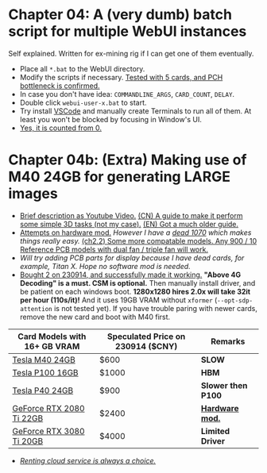 # Chapter 04: A (very dumb) batch script for multiple WebUI instances #

Self explained. Written for ex-mining rig if I can get one of them eventually. 

- Place all `*.bat` to the WebUI directory.
- Modify the scripts if necessary. [Tested with 5 cards, and PCH bottleneck is confirmed.](https://www.instagram.com/p/CwcZQLhy1ad/)
- In case you don't have idea: `COMMANDLINE_ARGS`, `CARD_COUNT`, `DELAY`.
- Double click `webui-user-x.bat` to start.
- Try install [VSCode](https://code.visualstudio.com/) and manually create Terminals to run all of them. At least you won't be blocked by focusing in Window's UI.
- [Yes, it is counted from 0.](https://en.wikipedia.org/wiki/Zero-based_numbering)

# Chapter 04b: (Extra) Making use of M40 24GB for generating LARGE images #

- [Brief description as Youtube Video.](https://www.youtube.com/watch?v=bVbqSobos04&ab_channel=NovaspiritTech) [(CN) A guide to make it perform some simple 3D tasks (not my case).](https://www.youtube.com/watch?v=K1emL7pwDH0&ab_channel=%E7%A5%9E%E5%90%9B%E5%90%9B) [(EN) Got a much older guide.](https://www.reddit.com/r/pcmasterrace/comments/m6evvp/gaming_on_a_tesla_m40_gtx_titan_x_performance_for/)
- [Attempts on hardware mod.](https://extremehw.net/topic/1228-trying-to-improve-a-tesla-m40/) *However I have a [dead 1070](https://www.hkepc.com/16077/Dual_Slot%E9%9B%99%E9%A2%A8%E6%89%87%E8%A8%AD%E8%A8%88_Inno3D_GeForce_GTX_1070_Ti_X2) which makes things really easy.* [(ch2.2) Some more compatable models. Any 900 / 10 Reference PCB models with dual fan / triple fan will work.](https://zhuanlan.zhihu.com/p/536850498)
- *Will try adding PCB parts for display because I have dead cards, for example, Titan X. Hope no software mod is needed.*
- [Bought 2 on 230914, and successfully made it working.](https://www.instagram.com/p/CxLtCNRS__i/?igshid=MWZjMTM2ODFkZg==) **"Above 4G Decoding" is a must. CSM is optional.** Then manually install driver, and be patient on each windows boot. **1280x1280 hires 2.0x will take 32it per hour (110s/it)!** And it uses 19GB VRAM without `xformer` (`--opt-sdp-attention` is not tested yet). If you have trouble paring with newer cards, remove the new card and boot with M40 first.

|Card Models with 16+ GB VRAM|Speculated Price on 230914 ($CNY)|Remarks|
|---|---|---|
|[Tesla M40 24GB](https://zhuanlan.zhihu.com/p/584409286)|$600|**SLOW**|
|[Tesla P100 16GB](https://zhuanlan.zhihu.com/p/635327525)|$1000|**HBM**|
|[Tesla P40 24GB](https://www.bilibili.com/read/cv22426319/)|$900|**Slower then P100**|
|[GeForce RTX 2080 Ti 22GB](https://www.bilibili.com/read/cv22426319/](https://zhuanlan.zhihu.com/p/628356617)https://zhuanlan.zhihu.com/p/628356617)|$2400|**[Hardware mod.](https://www.chiphell.com/forum.php?mod=viewthread&tid=2503364&extra=page%3D1&mobile=no)**|
|[GeForce RTX 3080 Ti 20GB](https://www.extremetech.com/gaming/nvidia-geforce-rtx-3080-ti-with-20gb-of-vram-goes-up-for-sale)|$4000|**Limited Driver**|

- *[Renting cloud service is always a choice.](https://www.autodl.com/)*
